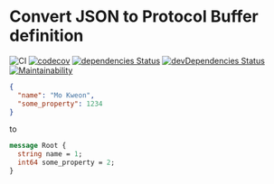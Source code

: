 # Convert JSON to Protocol Buffer definition

![CI](https://github.com/dl4ab/json-to-protobuf-definition/workflows/CI/badge.svg)
[![codecov](https://codecov.io/gh/dl4ab/json-to-protobuf-definition/branch/master/graph/badge.svg)](https://codecov.io/gh/dl4ab/json-to-protobuf-definition)
[![dependencies Status](https://david-dm.org/dl4ab/json-to-protobuf-definition/status.svg)](https://david-dm.org/dl4ab/json-to-protobuf-definition)
[![devDependencies Status](https://david-dm.org/dl4ab/json-to-protobuf-definition/dev-status.svg)](https://david-dm.org/dl4ab/json-to-protobuf-definition?type=dev)
[![Maintainability](https://api.codeclimate.com/v1/badges/bd45726de715de7afa32/maintainability)](https://codeclimate.com/github/dl4ab/json-to-protobuf-definition/maintainability)

```json
{
  "name": "Mo Kweon",
  "some_property": 1234
}
```

to

```proto
message Root {
  string name = 1;
  int64 some_property = 2;
}
```
